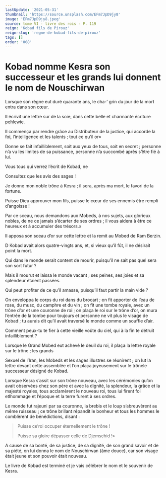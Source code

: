 ```yaml
---
lastUpdate: '2021-05-31'
thumbnail: 'https://source.unsplash.com/EFm7JpD9jy8'
image: 'EFm7JpD9jy8.jpeg'
source: tome VI - livre des rois - P. 119
reign: 'Kobad fils de Pirouz'
reign-slug: 'regne-de-kobad-fils-de-pirouz'
tags: []
order: '008'
---
```


# Kobad nomme Kesra son successeur et les grands lui donnent le nom de Nouschirwan

Lorsque son règne eut duré quarante ans, le cha-’
grin du jour de la mort entra dans son cœur.

Il écrivit une lettre sur de la soie, dans cette belle et charmante écriture pehlewie.

Il commença par rendre grâce au Distributeur de la justice, qui accorde la foi, l’intelligence et les talents ; tout ce qu’il or»

Donne se fait infailliblement, soit aux yeux de tous, soit en secret ; personne n’a vu les limites de sa puissance, personne n’a succombé après s’être fié à lui.

Vous tous qui verrez l’écrit de Kobad, ne

Consultez que les avis des sages !

Je donne mon noble trône à Kesra ; il sera, après ma mort, le favori de la fortune.

Puisse Dieu approuver mon fils, puisse le cœur de ses ennemis être rempli d’angoisse !

Par ce sceau, nous demandons aux Mobeds, à nos sujets, aux glorieux nobles, de ne ce jamais s’écarter de ses ordres ; il vous aidera à être ce heureux et à accumuler des trésors.»

Il apposa son sceau d’or sur cette lettre et la remit au Mobed de Ram Berzin.

D Kobad avait alors quatre-vingts ans, et, si vieux qu’il fût, il ne désirait point la mort.

Qui dans le monde serait content de mourir, puisqu’il ne sait pas quel sera son sort futur ?

Mais il mourut et laissa le monde vacant ; ses peines, ses joies et sa splendeur étaient passées.

Qui peut profiter de ce qu’il amasse, puisqu’il faut partir la main vide ?

On enveloppa le corps du roi dans du brocart ; on fit apporter de l’eau de rose, du musc, du camphre et du vin ; on fit une tombe royale, avec un trône d’or et une couronne de roi ; on plaça le roi sur le trône d’or, on mura l’entrée de la tombe pour toujours et personne ne vit plus le visage de Kobad ; tu aurais dit qu’il avait traversé le monde comme un souffle d’air.

Comment peux-tu te fier à cette vieille voûte du ciel, qui à la fin te détruit infailliblement ?

Lorsque le Grand Mobed eut achevé le deuil du roi, il plaça la lettre royale sur le trône ; les grands

Sexuel de l’Iran, les Mobeds et les sages illustres se réunirent ; on lut la lettre devant cette assemblée et l’on plaça joyeusement sur le trônele successeur désigné de Kobad.

Lorsque Kesra s’assit sur son trône nouveau, avec les cérémonies qu’on avait observées chez son père et avec la dignité, la splendeur, la grâce et la majesté royales, tous acclamèrent le nouveau roi, tous lui firent foi etlhommage et l’époque et la terre furent à ses ordres.

Le monde fut rajeuni par sa couronne, la brebis et le loup s’abreuvèrent au même ruisseau ; ce trône brillant répandit le bonheur et tous les hommes le comblèrent de bénédictions, disant :

> Puisse ce’roi occuper éternellement le trône !
>
> Puisse sa gloire dépasser celle de Djemschid !»

A cause de sa bonté, de sa justice, de sa dignité, de son grand savoir et de sa piété, on lui donna le nom de Nouschirwan (âme douce), car son visage était jeune et son pouvoir était nouveau.

Le livre de Kobad est terminé et je vais célébrer le nom et le souvenir de Kesra.
